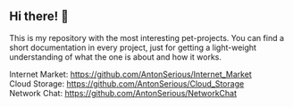 ## Hi there! 👋

This is my repository with the most interesting pet-projects.
You can find a short documentation in every project, just for getting a light-weight understanding of what the one is about and how it works.

Internet Market: https://github.com/AntonSerious/Internet_Market  
Cloud Storage: https://github.com/AntonSerious/Cloud_Storage  
Network Chat: https://github.com/AntonSerious/NetworkChat  
<!--
**AntonSerious/AntonSerious** is a ✨ _special_ ✨ repository because its `README.md` (this file) appears on your GitHub profile.

Here are some ideas to get you started:

- 🔭 I’m currently working on ...
- 🌱 I’m currently learning ...
- 👯 I’m looking to collaborate on ...
- 🤔 I’m looking for help with ...
- 💬 Ask me about ...
- 📫 How to reach me: ...
- 😄 Pronouns: ...
- ⚡ Fun fact: ...
-->
